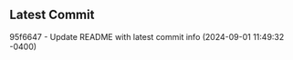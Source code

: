 
## Latest Commit
95f6647 - Update README with latest commit info (2024-09-01 11:49:32 -0400) <Yunxi-Zhou>
